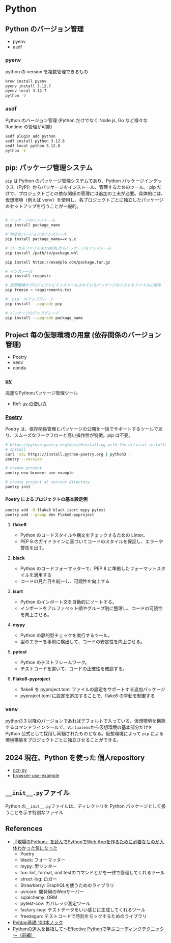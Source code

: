# Python

## Python のバージョン管理

- pyenv
- asdf

### pyenv

python の version を複数管理できるもの

```sh
brew install pyenv
pyenv install 3.12.7
pyenv local 3.12.7
python -V
```

### asdf

Python のバージョン管理 (Python だけでなく Node.js, Go など様々な Runtime の管理が可能)

```sh
asdf plugin add python
asdf install python 3.12.8
asdf local python 3.12.8
python -V
```

## pip: パッケージ管理システム

`pip` は Python のパッケージ管理システムであり、Python パッケージインデックス（PyPI）からパッケージをインストール、管理するためのツール。
pip だけで、プロジェクトごとの依存関係の管理には追加の工夫が必要。具体的には、仮想環境（例えば venv）を使用し、各プロジェクトごとに独立したパッケージのセットアップを行うことが一般的。

```sh

# パッケージのインストール
pip install package_name

# 特定のバージョンのインストール
pip install package_name==x.y.z

# ローカルファイルまたはURLからパッケージをインストール
pip install /path/to/package.whl

pip install https://example.com/package.tar.gz

# インストール
pip install requests

# 仮想環境やプロジェクトにインストールされているパッケージのリストをファイルに保存
pip freeze > requirements.txt

# `pip` のアップグレード
pip install --upgrade pip

# パッケージのアップグレード
pip install --upgrade package_name
```

## Project 毎の仮想環境の用意 (依存関係のバージョン管理)

- Poetry
- venv
- conda

### [uv](https://github.com/astral-sh/uv)

高速なPythonパッケージ管理ツール

- Ref: [uv の使い方](https://note.com/npaka/n/n44c54312fb04)

### [Poetry](https://python-poetry.org/)

Poetry は、依存関係管理とパッケージの公開を一括でサポートするツールであり、スムーズなワークフローと高い操作性が特徴。pip は不要。

```sh
# https://python-poetry.org/docs/#installing-with-the-official-installer
# Install
curl -sSL https://install.python-poetry.org | python3 -
poetry --version

# create project
poetry new browser-use-example

# create project at current directory
poetry init
```

#### Poetry によるプロジェクトの基本設定例

```sh
poetry add -D flake8 black isort mypy pytest
poetry add --group dev Flake8-pyproject
```

1. **flake8**

   - Python のコードスタイルや構文をチェックするための Linter。
   - PEP 8 のガイドラインに基づいてコードのスタイルを保証し、エラーや警告を出す。

2. **black**

   - Python のコードフォーマッターで、PEP 8 に準拠したフォーマットスタイルを適用する
   - コードの見た目を統一し、可読性を向上する

3. **isort**

   - Python のインポート文を自動的にソートする。
   - インポートをアルファベット順やグループ別に整理し、コードの可読性を向上させる。

4. **mypy**

   - Python の静的型チェックを実行するツール。
   - 型のエラーを事前に検出して、コードの安定性を向上させる。

5. **pytest**

   - Python のテストフレームワーク。
   - テストコードを書いて、コードの正確性を確認する。

6. **Flake8-pyproject**
   - flake8 を pyproject.toml ファイルの設定をサポートする追加パッケージ
   - pyproject.toml に設定を追加することで、flake8 の挙動を制御する

### venv

python3.3 以降のバージョンであればデフォルトで入っている、仮想環境を構築するコマンドラインツールで、`Virtualenv`から仮想環境の基本部分だけを Python 公式として採用し同梱されたものとなる。仮想環境によって `pip` による環境構築をプロジェクトごとに独立させることができる。

## 2024 現在、Python を使った 個人repository

- [ocr-py](https://github.com/hiromaily/ocr-py)
- [browser-use-example](https://github.com/hiromaily/browser-use-example)

## `__init__.py`ファイル

Python の`__init__.py`ファイルは、ディレクトリを Python パッケージとして扱うことを示す特別なファイル

## References

- [『現場のPython』を読んでPythonでWeb Appを作るために必要なものが大体わかった気になった](https://blog.inorinrinrin.com/entry/2025/01/13/075841)
  - Poetry
  - black: フォーマッター
  - mypy: 型リンター
  - tox: lint, format, unit testのコマンドとかを一律で管理してくれるツール
  - struct-log: ロガー
  - Strawberry: GraphQLを使うためのライブラリ
  - uvicorn: 開発用のWebサーバー
  - sqlalchemy: ORM
  - pytest-cov: カバレッジ測定ツール
  - factory-boy: テストデータをいい感じに生成してくれるツール
  - freezegun: テストコードで時刻をモックするためのライブラリ
- [Pyhton基礎 100本ノック](https://zenn.dev/python_academia/books/eabcc6b22afff5)
- [Pythonの達人を目指して～Effective Pythonで学ぶコーディングテクニック～（前編）](https://qiita.com/NSS_FS_ENG/items/952072774acaaff8917d)
